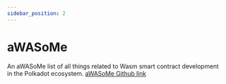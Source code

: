 ```yaml
---
sidebar_position: 2
---
```


# aWASoMe

An aWASoMe list of all things related to Wasm smart contract development in the Polkadot ecosystem.
[aWASoMe Github link](https://github.com/AstarNetwork/aWASoMe)
